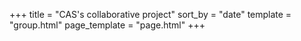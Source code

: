 +++
title = "CAS's collaborative project"
sort_by = "date"
template = "group.html"
page_template = "page.html"
+++
